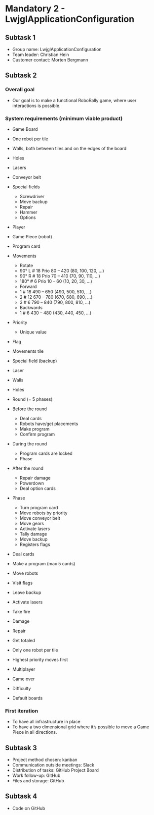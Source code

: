 # Mandatory 2 - LwjglApplicationConfiguration
##	Subtask 1
-	Group name: LwjglApplicationConfiguration
-	Team leader: Christian Hein
-	Customer contact: Morten Bergmann
##	Subtask 2
###	Overall goal
-	Our goal is to make a functional RoboRally game, where user interactions is possible.
###	System requirements (minimum viable product)
-	Game Board
  -	One robot per tile
  -	Walls, both between tiles and on the edges of the board
  -	Holes
  -	Lasers
  -	Conveyor belt
  -	Special fields
    -	Screwdriver
      -	Move backup
      -	Repair
    -	Hammer
    -	Options
-	Player
-	Game Piece (robot)
-	Program card
  -	Movements
    -	Rotate
      -	90° L # 18 Prio 80 – 420 (80, 100, 120, …)
      -	90° R # 18 Prio 70 – 410 (70, 90, 110, …)
      -	180° # 6 Prio 10 – 60 (10, 20, 30, …)
    -	Forward
      -	1 # 18 490 – 650 (490, 500, 510, ...)
      -	2 # 12 670 – 780 (670, 680, 690, ...)
      -	3 # 6 790 – 840 (790, 800, 810, …)
    -	Backwards
      -	1 # 6 430 – 480 (430, 440, 450, …)
  -	Priority
    -	Unique value
-	Flag
-	Movements tile
-	Special field (backup)
-	Laser
-	Walls
-	Holes
-	Round (= 5 phases)
  -	Before the round
    -	Deal cards
    -	Robots have/get placements
    -	Make program
    -	Confirm program
  -	During the round
    -	Program cards are locked
    -	Phase
  -	After the round
    -	Repair damage
    -	Powerdown
    -	Deal option cards
  -	Phase
    -	Turn program card
    -	Move robots by priority
    -	Move conveyor belt
    -	Move gears
    -	Activate lasers
    -	Tally damage
    -	Move backup
    -	Registers flags

-	Deal cards
-	Make a program (max 5 cards)
-	Move robots
-	Visit flags
-	Leave backup
-	Activate lasers
-	Take fire
-	Damage
-	Repair
-	Get totaled
-	Only one robot per tile
-	Highest priority moves first

-	Multiplayer
-	Game over
-	Difficulty
-	Default boards
###	First iteration
-	To have all infrastructure in place
-	To have a two dimensional grid where it’s possible to move a Game Piece in all directions.
##	Subtask 3
-	Project method chosen: kanban
-	Communication outside meetings: Slack
-	Distribution of tasks: GitHub Project Board
-	Work follow-up: GitHub
-	Files and storage: GitHub
##	Subtask 4
-	Code on GitHub
